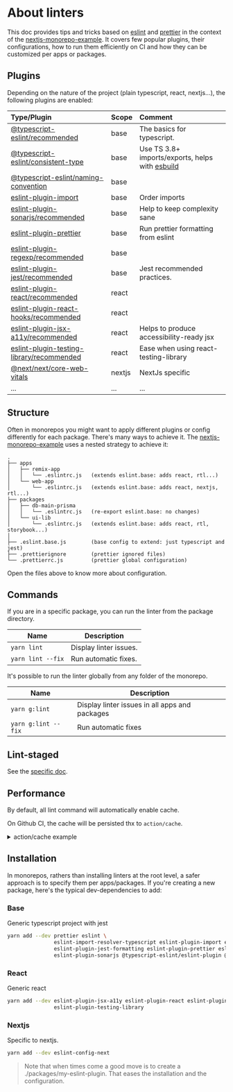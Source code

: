 # About linters

This doc provides tips and tricks based on [eslint](https://eslint.org) and [prettier](https://prettier.org) in the
context of the [nextjs-monorepo-example](https://github.com/belgattitude/nextjs-monorepo-example).
It covers few popular plugins, their configurations, how to run them efficiently
on CI and how they can be customized per apps or packages.

## Plugins

Depending on the nature of the project (plain typescript, react, nextjs...), the following plugins are enabled:

| Type/Plugin                                                                                                             | Scope  | Comment                                                                      |
| :---------------------------------------------------------------------------------------------------------------------- | :----- | :--------------------------------------------------------------------------- |
| [@typescript-eslint/recommended](https://typescript-eslint.io/rules/)                                                   | base   | The basics for typescript.                                                   |
| [@typescript-eslint/consistent-type](https://typescript-eslint.io/rules/consistent-type-imports)                        | base   | Use TS 3.8+ imports/exports, helps with [esbuild](https://esbuild.github.io) |
| [@typescript-eslint/naming-convention](https://typescript-eslint.io/rules/naming-convention)                            | base   |                                                                              |
| [eslint-plugin-import](https://github.com/import-js/eslint-plugin-import)                                               | base   | Order imports                                                                |
| [eslint-plugin-sonarjs/recommended](https://github.com/SonarSource/eslint-plugin-sonarjs)                               | base   | Help to keep complexity sane                                                 |
| [eslint-plugin-prettier](https://github.com/prettier/eslint-plugin-prettier)                                            | base   | Run prettier formatting from eslint                                          |
| [eslint-plugin-regexp/recommended](https://github.com/ota-meshi/eslint-plugin-regexp)                                   | base   |                                                                              |
| [eslint-plugin-jest/recommended](https://github.com/jest-community/eslint-plugin-jest)                                  | base   | Jest recommended practices.                                                  |
| [eslint-plugin-react/recommended](https://github.com/yannickcr/eslint-plugin-react)                                     | react  |                                                                              |
| [eslint-plugin-react-hooks/recommended](https://github.com/facebook/react/tree/main/packages/eslint-plugin-react-hooks) | react  |                                                                              |
| [eslint-plugin-jsx-a11y/recommended](https://github.com/jsx-eslint/eslint-plugin-jsx-a11y)                              | react  | Helps to produce accessibility-ready jsx                                     |
| [eslint-plugin-testing-library/recommended](https://github.com/testing-library/eslint-plugin-testing-library)           | react  | Ease when using react-testing-library                                        |
| [@next/next/core-web-vitals](https://nextjs.org/docs/basic-features/eslint#eslint-plugin)                               | nextjs | NextJs specific                                                              |
| ...                                                                                                                     | ...    | ...                                                                          |

## Structure

Often in monorepos you might want to apply different plugins or config differently for each package. There's many
ways to achieve it. The [nextjs-monorepo-example](https://github.com/belgattitude/nextjs-monorepo-example) uses a
nested strategy to achieve it:

```
.
├── apps
│   ├── remix-app
│   │   └── .eslintrc.js   (extends eslint.base: adds react, rtl...)
│   └── web-app
│       └── .eslintrc.js   (extends eslint.base: adds react, nextjs, rtl...)
├── packages
│   ├── db-main-prisma
│   │   └── .eslintrc.js   (re-export eslint.base: no changes)
│   └── ui-lib
│       └── .eslintrc.js   (extends eslint.base: adds react, rtl, storybook...)
│
├── .eslint.base.js        (base config to extend: just typescript and jest)
├── .prettierignore        (prettier ignored files)
└── .prettierrc.js         (prettier global configuration)
```

Open the files above to know more about configuration.

## Commands

If you are in a specific package, you can run the linter from the package directory.

| Name              | Description            |
| ----------------- | ---------------------- |
| `yarn lint`       | Display linter issues. |
| `yarn lint --fix` | Run automatic fixes.   |

It's possible to run the linter globally from any folder of the monorepo.

| Name                | Description                                    |
| ------------------- | ---------------------------------------------- |
| `yarn g:lint`       | Display linter issues in all apps and packages |
| `yarn g:lint --fix` | Run automatic fixes                            |

## Lint-staged

See the [specific doc](./about-lint-staged.md).

## Performance

By default, all lint command will automatically enable cache.

On Github CI, the cache will be persisted thx to `action/cache`.

<details>
  <summary>action/cache example</summary>

```yaml
- name: Restore packages cache
  uses: actions/cache@v2
  with:
    path: |
      ${{ github.workspace }}/.cache
      ${{ github.workspace }}/**/tsconfig.tsbuildinfo
      ${{ github.workspace }}/**/.eslintcache

    key: ${{ runner.os }}-packages-cache-${{ hashFiles('**/yarn.lock') }}-${{ hashFiles('packages/**.[jt]sx?', 'packages/**.json') }}
    restore-keys: |
      ${{ runner.os }}-packages-cache-${{ hashFiles('**/yarn.lock') }}-
```

</details>

## Installation

In monorepos, rathers than installing linters at the root level, a safer approach is to specify them
per apps/packages. If you're creating a new package, here's the typical dev-dependencies to add:

### Base

Generic typescript project with jest

```bash
yarn add --dev prettier eslint \
               eslint-import-resolver-typescript eslint-plugin-import eslint-plugin-jest \
               eslint-plugin-jest-formatting eslint-plugin-prettier eslint-plugin-regexp \
               eslint-plugin-sonarjs @typescript-eslint/eslint-plugin @typescript-eslint/parser
```

### React

Generic react

```bash
yarn add --dev eslint-plugin-jsx-a11y eslint-plugin-react eslint-plugin-react-hooks \
               eslint-plugin-testing-library
```

### Nextjs

Specific to nextjs.

```bash
yarn add --dev eslint-config-next
```

> Note that when times come a good move is to create a ./packages/my-eslint-plugin. That
> eases the installation and the configuration.
